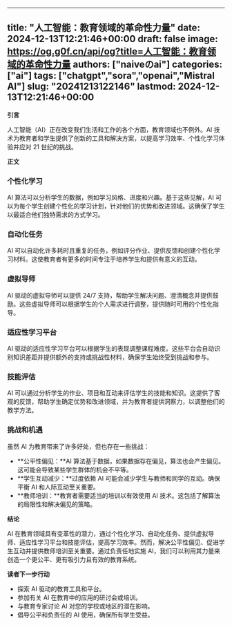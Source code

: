 
---
title: "人工智能：教育领域的革命性力量"
date: 2024-12-13T12:21:46+00:00
draft: false
image: https://og.g0f.cn/api/og?title=人工智能：教育领域的革命性力量
authors: ["naiveのai"]
categories: ["ai"]
tags: ["chatgpt","sora","openai","Mistral AI"]
slug: "20241213122146"
lastmod: 2024-12-13T12:21:46+00:00
---
**引言**

人工智能（AI）正在改变我们生活和工作的各个方面，教育领域也不例外。AI 技术为教育者和学生提供了创新的工具和解决方案，以提高学习效率、个性化学习体验并应对 21 世纪的挑战。

**正文**

### 个性化学习

AI 算法可以分析学生的数据，例如学习风格、进度和兴趣。基于这些见解，AI 可以为每个学生创建个性化的学习计划，针对他们的优势和改进领域。这确保了学生以最适合他们独特需求的方式学习。

### 自动化任务

AI 可以自动化许多耗时且重复的任务，例如评分作业、提供反馈和创建个性化学习材料。这使教育者有更多的时间专注于培养学生和提供有意义的互动。

### 虚拟导师

AI 驱动的虚拟导师可以提供 24/7 支持，帮助学生解决问题、澄清概念并提供鼓励。这些虚拟导师可以根据学生的个人需求进行调整，提供随时可用的个性化指导。

### 适应性学习平台

AI 驱动的适应性学习平台可以根据学生的表现调整课程难度。这些平台会自动识别知识差距并提供额外的支持或挑战性材料，确保学生始终受到挑战和参与。

### 技能评估

AI 可以通过分析学生的作业、项目和互动来评估学生的技能和知识。这提供了客观的反馈，帮助学生确定优势和改进领域，并为教育者提供洞察力，以调整他们的教学方法。

### 挑战和机遇

虽然 AI 为教育带来了许多好处，但也存在一些挑战：

- **公平性偏见：**AI 算法基于数据，如果数据存在偏见，算法也会产生偏见。这可能会导致某些学生群体的机会不平等。
- **学生互动减少：**过度依赖 AI 可能会减少学生与教师和同学的互动。确保平衡 AI 和人际互动至关重要。
- **教师培训：**教育者需要适当的培训以有效使用 AI 技术。这包括了解算法的局限性和解决偏见的策略。

**结论**

AI 在教育领域具有变革性的潜力，通过个性化学习、自动化任务、提供虚拟导师、适应性学习平台和技能评估，提高学习效率。然而，解决公平性偏见、促进学生互动并提供教师培训至关重要。通过负责任地实施 AI，我们可以利用其力量来创造一个更公平、更有吸引力且有效的教育系统。

**读者下一步行动**

- 探索 AI 驱动的教育工具和平台。
- 参加有关 AI 在教育中的应用的研讨会或培训。
- 与教育专家讨论 AI 对您的学校或地区的潜在影响。
- 倡导公平和负责任的 AI 使用，确保所有学生受益。